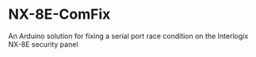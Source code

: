 # NX-8E-ComFix
An Arduino solution for fixing a serial port race condition on the Interlogix NX-8E security panel

